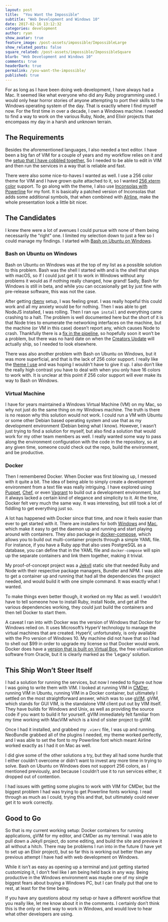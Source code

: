 ```yaml
---
layout: post
title:  "You Want the Impossible"
subtitle: "Web Development and Windows 10"
date: 2017-02-16 13:12:32
categories: development
author: ryan
show_avatar: true
feature_image: /post-assets/impossible/ImpossibleLarge
show_related_posts: false
square_related: /post-assets/impossible/ImpossibleSquare
blurb: "Web Development and Windows 10"
comments: true
headerDark: true
permalink: /you-want-the-impossible/
published: true
---
```


For as long as I have been doing web development, I have always had a Mac. It seemed like what everyone who did any Ruby programming used. I would only hear horror stories of anyone attempting to port their skills to the Windows operating system of the day. That is exactly where I find myself now. For the first time in over a decade, I own a Windows machine. I needed to find a way to work on the various Ruby, Node, and Elixir projects that encompass my day in a harsh and unknown terrain.

## The Requirements

Besides the aforementioned languages, I also needed a text editor. I have been a big fan of VIM for a couple of years and my workflow relies on it and the [setup that I have cobbled together.](https://github.com/ryanbillingsley/dotfiles) So I needed to be able to edit in VIM and then run the services in a way that is reliable and fast.

There were also some nice-to-haves I wanted as well. I use a 256 color theme for VIM and I have grown quite attached to it, so I wanted [256 xterm color](https://commons.wikimedia.org/wiki/File:Xterm_256color_chart.svg) support. To go along with the theme, I also use [Inconsolas with Powerline](https://github.com/powerline/fonts/tree/master/Inconsolata) for my font. It is basically a patched version of Inconsolas that adds some additional symbols, that when combined with [AIrline](https://github.com/vim-airline/vim-airline), make the whole presentation look a little bit nicer.

## The Candidates

I knew there were a lot of avenues I could pursue with none of them being necessarily the “right” one. I limited my selection down to just a few so I could manage my findings. I started with [Bash on Ubuntu on Windows](https://msdn.microsoft.com/en-us/commandline/wsl/about).

### Bash on Ubuntu on Windows

Bash on Ubuntu on Windows was at the top of my list as a possible solution to this problem. Bash was the shell I started with and is the shell that ships with macOS, so if I could just get it to work in Windows without any problems it would as if nothing really changed, how grand! Sadly, Bash for Windows is still in beta, and while you can occasionally get by just fine with pre-release software, this was not the case.

After getting [rbenv](https://github.com/rbenv/rbenv) setup, I was feeling great. I was really hopeful this could work and all my anxiety would be for nothing. Then I was able to get NodeJS installed, I was rolling. Then I ran `npm install` and everything came crashing to a halt. The problem is well documented here but the short of it is that Node tries to enumerate the networking interfaces on the machine, but the machine (or VM in this case) doesn’t report any, which causes Node to crash. Thankfully there is a [fix in the pipeline](https://github.com/Microsoft/BashOnWindows/issues/468), so hopefully soon it won’t be a problem, but there was no hard date on when the [Creators Update](https://www.microsoft.com/en-us/windows/upcoming-features) will actually ship, so I needed to look elsewhere.

There was also another problem with Bash on Ubuntu on Windows, but it was more superficial, and that is the lack of 256 color support. I really like the [theme I use](https://github.com/morhetz/gruvbox) and was hoping I wouldn’t have to give it up. I also don’t like the really high contrast you have to deal with when you only have 16 colors to work with. It is unclear at this point if 256 color support will ever make its way to Bash on Windows.

### Virtual Machine

I have for years maintained a Windows Virtual Machine (VM) on my Mac, so why not just do the same thing on my Windows machine. The truth is there is no reason why this solution would not work. I could run a VM with Ubuntu or some other Debian based operating system and use that as my development environment (Debian being what I know). However, I wasn’t just trying to find a solution for myself, but also find a solution that would work for my other team members as well. I really wanted some way to pass along the environment configuration with the code in the repository, so at any given time, someone could check out the repo, build the environment, and be productive.

### Docker

Then I remembered Docker. When Docker was first blowing up, I messed with it quite a bit. The idea of being able to simply create a development environment from a text file was really intriguing. I have explored using [Puppet](https://puppet.com/), [Chef](https://www.chef.io/), or even [Vagrant](https://www.vagrantup.com/) to build out a development environment, but it always lacked a certain kind of elegance and simplicity to it. At the time, Docker felt very much the same way. It was interesting, but still took a lot of fiddling to get everything just so.

A lot has happened with Docker since that time, and now it feels easier than ever to get started with it. There are installers for both [Windows](https://docs.docker.com/docker-for-windows/) and [Mac](https://docs.docker.com/docker-for-mac/), which make it easy to get the daemon up and running and start playing around with containers. They also package in [docker-compose](https://docs.docker.com/compose/overview/), which allows you to build out multi-container projects through a simple YAML file. For instance, if you have a Ruby app that also uses PostgreSQL as a database, you can define that in the YAML file and `docker-compose` will spin up the separate containers and link them together, making it trivial.

My proof-of-concept project was a [Jekyll](https://jekyllrb.com/) static site that needed Ruby and Node with their respective package managers, Bundler and NPM. I was able to get a container up and running that had all the dependencies the project needed, and would build it with one simple command. It was exactly what I wanted.

To make things even better though, it worked on my Mac as well. I wouldn’t have to tell someone how to install Ruby, install Node, and get all the various dependencies working, they could just build the containers and then tell Docker to start them.

A caveat I ran into with Docker was the version of Windows that Docker for Windows relied on. It uses Microsoft’s HyperV technology to manage the virtual machines that are created. HyperV, unfortunately, is only available with the Pro version of Windows 10. My machine did not have that so I had to shell out $99 in order to upgrade my license so that Docker would work. Docker does have a [version that is built on Virtual Box](https://docs.docker.com/toolbox/overview/), the free virtualization software from Oracle, but it is clearly marked as the ‘Legacy’ solution.

## This Ship Won’t Steer Itself

I had a solution for running the services, but now I needed to figure out how I was going to write them with VIM. I looked at running VIM in [CMDer](http://cmder.net/), running VIM in Ubuntu, running VIM in a Docker container, but ultimately I settled on the most straightforward answer, which was to use [gVIM](http://www.vim.org/download.php). gVIM, which stands for GUI VIM, is the standalone VIM client put out by VIM itself. They have builds for Windows and Unix, as well as providing the source code if you want to build it for yourself. gVIM immediately felt familiar from my time working with MacVIM which is a kind of sister project to gVIM.

Once I had it installed, and grabbed my `.vimrc` file, I was up and running. NeoBundle grabbed all of the plugins I needed, my theme worked perfectly, and I was able to set the font to my Powerline font which meant Airline worked exactly as I had it on Mac as well.

I did give some of the other solutions a try, but they all had some hurdle that I either couldn’t overcome or didn’t want to invest any more time in trying to solve. Bash on Ubuntu on Windows does not support 256 colors, as I mentioned previously, and because I couldn’t use it to run services either, it dropped out of contention. 

I had issues with getting some plugins to work with VIM for CMDer, but the biggest problem I had was trying to get Powerline fonts working. I read through as much as I could, trying this and that, but ultimately could never get it to work correctly.

## Good to Go

So that is my current working setup: Docker containers for running applications, gVIM for my editor, and CMDer as my terminal. I was able to pull down a Jekyll project, do some editing, and build the site and preview it all without a hitch. There may be problems I run into in the future (I have yet to set up an Elixir project), but so far this is working out better than any previous attempt I have had with web development on Windows.

While it isn’t as easy as opening up a terminal and just getting started customizing it, I don’t feel like I am being held back in any way. Being productive in the Windows environment was maybe one of my single biggest fears about buying a Windows PC, but I can finally put that one to rest, at least for the time being.

If you have any questions about my setup or have a different workflow that you really like, let me know about it in the comments. I certainly don’t think this is the only or best way to work in Windows, and would love to hear what other developers are using.
